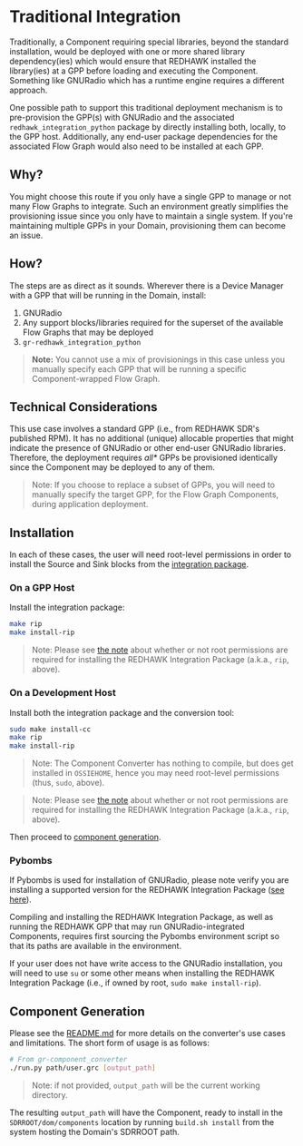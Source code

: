 # Traditional Integration

Traditionally, a Component requiring special libraries, beyond the standard installation, would be deployed with one or more shared library dependency(ies) which would ensure that REDHAWK installed the library(ies) at a GPP before loading and executing the Component.  Something like GNURadio which has a runtime engine requires a different approach.  

One possible path to support this traditional deployment mechanism is to pre-provision the GPP(s) with GNURadio and the associated `redhawk_integration_python` package by directly installing both, locally, to the GPP host.  Additionally, any end-user package dependencies for the associated Flow Graph would also need to be installed at each GPP.

## Why?

You might choose this route if you only have a single GPP to manage or not many Flow Graphs to integrate.  Such an environment greatly simplifies the provisioning issue since you only have to maintain a single system.  If you're maintaining multiple GPPs in your Domain, provisioning them can become an issue.

## How?

The steps are as direct as it sounds.  Wherever there is a Device Manager with a GPP that will be running in the Domain, install: 

1. GNURadio
2. Any support blocks/libraries required for the superset of the available Flow Graphs that may be deployed
3. `gr-redhawk_integration_python`

 > **Note:** You cannot use a mix of provisionings in this case unless you manually specify each GPP that will be running a specific Component-wrapped Flow Graph.

## Technical Considerations

This use case involves a standard GPP (i.e., from REDHAWK SDR's published RPM).  It has no additional (unique) allocable properties that might indicate the presence of GNURadio or other end-user GNURadio libraries.  Therefore, the deployment requires _all*_ GPPs be provisioned identically since the Component may be deployed to any of them.

 > Note: If you choose to replace a subset of GPPs, you will need to manually specify the target GPP, for the Flow Graph Components, during application deployment.

## Installation

In each of these cases, the user will need root-level permissions in order to install the Source and Sink blocks from the [integration package][gr-rip].

### On a GPP Host

Install the integration package:

```bash
make rip
make install-rip
```

 > Note: Please see [the note](#pybombs) about whether or not root permissions are required for installing the REDHAWK Integration Package (a.k.a., `rip`, above).

### On a Development Host

Install both the integration package and the conversion tool:

```bash
sudo make install-cc
make rip
make install-rip
```

 > Note: The Component Converter has nothing to compile, but does get installed in `OSSIEHOME`, hence you may need root-level permissions (thus, `sudo`, above).

 > Note: Please see [the note](#pybombs) about whether or not root permissions are required for installing the REDHAWK Integration Package (a.k.a., `rip`, above).

Then proceed to [component generation](#component-generation).

### Pybombs

If Pybombs is used for installation of GNURadio, please note verify you are installing a supported version for the REDHAWK Integration Package ([see here][gr-rip-reqs]).  

Compiling and installing the REDHAWK Integration Package, as well as running the REDHAWK GPP that may run GNURadio-integrated Components, requires first sourcing the Pybombs environment script so that its paths are available in the environment.

If your user does not have write access to the GNURadio installation, you will need to use `su` or some other means when installing the REDHAWK Integration Package (i.e., if owned by root, `sudo make install-rip`).

## Component Generation

Please see the [README.md][gr-cc] for more details on the converter's use cases and limitations.  The short form of usage is as follows:

```bash
# From gr-component_converter
./run.py path/user.grc [output_path]
```

 > Note: if not provided, `output_path` will be the current working directory.

The resulting `output_path` will have the Component, ready to install in the `SDRROOT/dom/components` location by running `build.sh install` from the system hosting the Domain's SDRROOT path.



 [gr-cc]: https://github.com/Geontech/gr-redhawk_integration_python/gr-component_converter/README.md
 [gr-rip]: https://github.com/Geontech/gr-redhawk_integration_python/blob/master/README.md
 [gr-rip-reqs]: https://github.com/Geontech/gr-redhawk_integration_python/blob/master/README.md#requirements